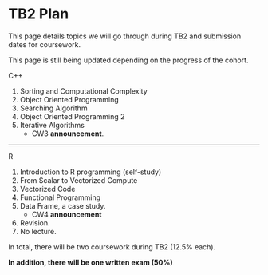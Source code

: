 # TB2 Plan

This page details topics we will go through during TB2 and submission dates for coursework. 

This page is still being updated depending on the progress of the cohort.

C++

1.  Sorting and Computational Complexity
2.  Object Oriented Programming
3.  Searching Algorithm
4.  Object Oriented Programming 2
5.  Iterative Algorithms
    - CW3 **announcement**. 
---
R

1.    Introduction to R programming (self-study)
2.    From Scalar to Vectorized Compute
3.    Vectorized Code
4.    Functional Programming
5.    Data Frame, a case study. 
      - CW4 **announcement**
6.    Revision.
7.    No lecture.

In total, there will be two coursework during TB2 (12.5% each). 

**In addition, there will be one written exam (50%)**